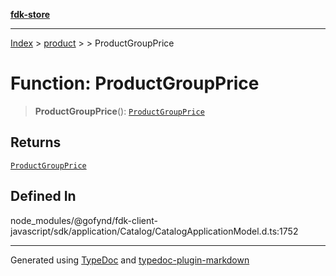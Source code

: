 [**fdk-store**](../../../README.md)
***

[Index](../../../API.md) > [product](../../README.md) > [<internal>](../README.md) > ProductGroupPrice

# Function: ProductGroupPrice

> **ProductGroupPrice**(): [`ProductGroupPrice`](../type-aliases/type-alias.ProductGroupPrice.md)

## Returns

[`ProductGroupPrice`](../type-aliases/type-alias.ProductGroupPrice.md)

## Defined In

node\_modules/@gofynd/fdk-client-javascript/sdk/application/Catalog/CatalogApplicationModel.d.ts:1752

***
Generated using [TypeDoc](https://typedoc.org/) and [typedoc-plugin-markdown](https://www.npmjs.com/package/typedoc-plugin-markdown)
